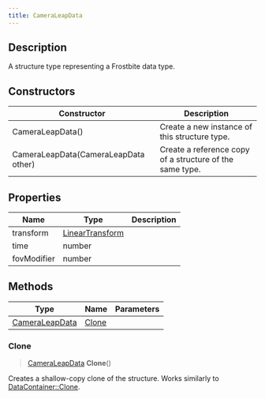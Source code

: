```yaml
---
title: CameraLeapData
---
```

## Description

A structure type representing a Frostbite data type.

## Constructors

| Constructor                          | Description                                              |
| ------------------------------------ | -------------------------------------------------------- |
| CameraLeapData()                     | Create a new instance of this structure type.            |
| CameraLeapData(CameraLeapData other) | Create a reference copy of a structure of the same type. |

## Properties

| Name        | Type                                                    | Description |
| ----------- | ------------------------------------------------------- | ----------- |
| transform   | [LinearTransform](/vext/ref/shared/class/lineartransform) |             |
| time        | number                                                  |             |
| fovModifier | number                                                  |             |

## Methods

| Type                             | Name            | Parameters |
| -------------------------------- | --------------- | ---------- |
| [CameraLeapData](CameraLeapData) | [Clone](#clone) |            |

### Clone

> [CameraLeapData](CameraLeapData) **Clone**()

Creates a shallow-copy clone of the structure. Works similarly to [DataContainer::Clone](/vext/ref/shared/class/datacontainer#clone).

